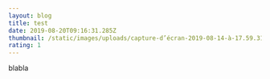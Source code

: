 ```yaml
---
layout: blog
title: test
date: 2019-08-20T09:16:31.285Z
thumbnail: /static/images/uploads/capture-d’écran-2019-08-14-à-17.59.31.png
rating: 1
---
```

blabla
